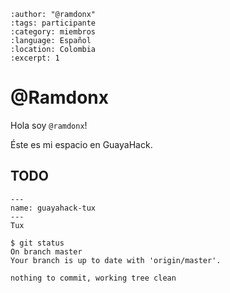 
```{post} 2023-07-29
:author: "@ramdonx"
:tags: participante
:category: miembros
:language: Español
:location: Colombia
:excerpt: 1
```

# @Ramdonx

Hola soy `@ramdonx`! 

Éste es mi espacio en GuayaHack.

## TODO

```{figure} index.md-data/tux.png
---
name: guayahack-tux
---
Tux
```

```console
$ git status 
On branch master
Your branch is up to date with 'origin/master'.

nothing to commit, working tree clean
```
